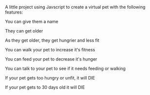 A little project using Javscript to create a virtual pet with the following features:

You can give them a name

They can get older

As they get older, they get hungrier and less fit

You can walk your pet to increase it's fitness

You can feed your pet to decrease it's hunger

You can talk to your pet to see if it needs feeding or walking

If your pet gets too hungry or unfit, it will DIE 

If your pet gets to 30 days old it will DIE 
